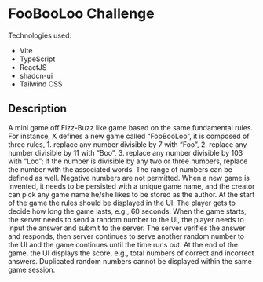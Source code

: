# FooBooLoo Challenge
Technologies used:
- Vite
- TypeScript
- ReactJS
- shadcn-ui
- Tailwind CSS

## Description
A mini game off Fizz-Buzz like game based on the same fundamental rules. For instance, X defines a new game called “FooBooLoo”, it is composed of three rules, 1. replace any number divisible by 7 with “Foo”, 2. replace any number divisible by 11 with “Boo”, 3. replace any number divisible by 103 with “Loo”; if the number is divisible by any two or three numbers, replace the number with the associated words. The range of numbers can be defined as well. Negative numbers are not permitted. When a new game is invented, it needs to be persisted with a unique game name, and the creator can pick any game name he/she likes to be stored as the author.
At the start of the game the rules should be displayed in the UI. The player gets to decide how long the game lasts, e.g., 60 seconds. When the game starts, the server needs to send a random number to the UI, the player needs to input the answer and submit to the server. The server verifies the answer and responds, then server continues to serve another random number to the UI and the game continues until the time runs out. At the end of the game, the UI displays the score, e.g., total numbers of correct and incorrect answers. Duplicated random numbers cannot be displayed within the same game session.